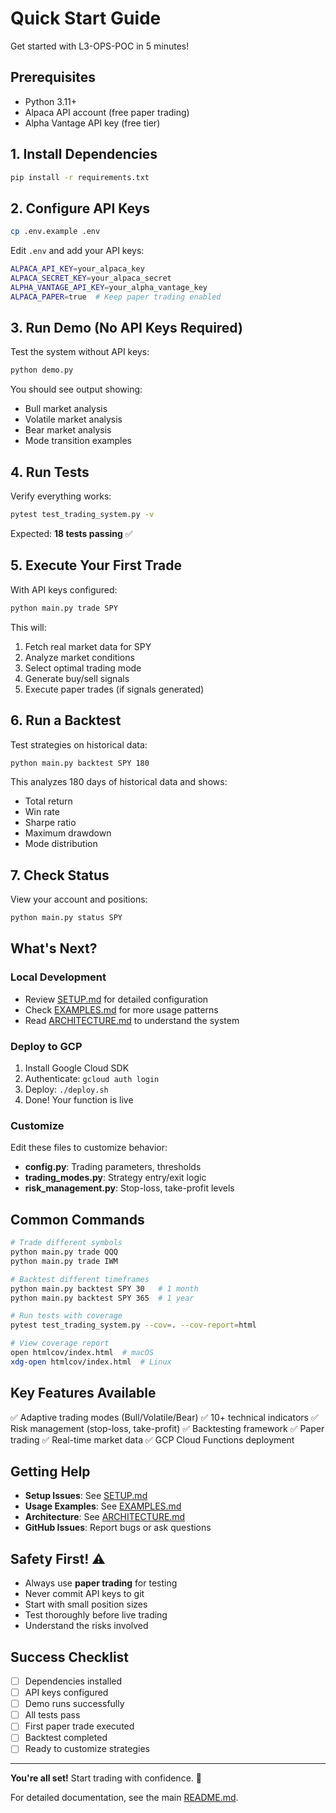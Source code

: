 # Quick Start Guide

Get started with L3-OPS-POC in 5 minutes!

## Prerequisites

- Python 3.11+
- Alpaca API account (free paper trading)
- Alpha Vantage API key (free tier)

## 1. Install Dependencies

```bash
pip install -r requirements.txt
```

## 2. Configure API Keys

```bash
cp .env.example .env
```

Edit `.env` and add your API keys:
```bash
ALPACA_API_KEY=your_alpaca_key
ALPACA_SECRET_KEY=your_alpaca_secret
ALPHA_VANTAGE_API_KEY=your_alpha_vantage_key
ALPACA_PAPER=true  # Keep paper trading enabled
```

## 3. Run Demo (No API Keys Required)

Test the system without API keys:

```bash
python demo.py
```

You should see output showing:
- Bull market analysis
- Volatile market analysis
- Bear market analysis
- Mode transition examples

## 4. Run Tests

Verify everything works:

```bash
pytest test_trading_system.py -v
```

Expected: **18 tests passing** ✅

## 5. Execute Your First Trade

With API keys configured:

```bash
python main.py trade SPY
```

This will:
1. Fetch real market data for SPY
2. Analyze market conditions
3. Select optimal trading mode
4. Generate buy/sell signals
5. Execute paper trades (if signals generated)

## 6. Run a Backtest

Test strategies on historical data:

```bash
python main.py backtest SPY 180
```

This analyzes 180 days of historical data and shows:
- Total return
- Win rate
- Sharpe ratio
- Maximum drawdown
- Mode distribution

## 7. Check Status

View your account and positions:

```bash
python main.py status SPY
```

## What's Next?

### Local Development
- Review [SETUP.md](SETUP.md) for detailed configuration
- Check [EXAMPLES.md](EXAMPLES.md) for more usage patterns
- Read [ARCHITECTURE.md](ARCHITECTURE.md) to understand the system

### Deploy to GCP
1. Install Google Cloud SDK
2. Authenticate: `gcloud auth login`
3. Deploy: `./deploy.sh`
4. Done! Your function is live

### Customize

Edit these files to customize behavior:
- **config.py**: Trading parameters, thresholds
- **trading_modes.py**: Strategy entry/exit logic
- **risk_management.py**: Stop-loss, take-profit levels

## Common Commands

```bash
# Trade different symbols
python main.py trade QQQ
python main.py trade IWM

# Backtest different timeframes
python main.py backtest SPY 30   # 1 month
python main.py backtest SPY 365  # 1 year

# Run tests with coverage
pytest test_trading_system.py --cov=. --cov-report=html

# View coverage report
open htmlcov/index.html  # macOS
xdg-open htmlcov/index.html  # Linux
```

## Key Features Available

✅ Adaptive trading modes (Bull/Volatile/Bear)
✅ 10+ technical indicators
✅ Risk management (stop-loss, take-profit)
✅ Backtesting framework
✅ Paper trading
✅ Real-time market data
✅ GCP Cloud Functions deployment

## Getting Help

- **Setup Issues**: See [SETUP.md](SETUP.md)
- **Usage Examples**: See [EXAMPLES.md](EXAMPLES.md)
- **Architecture**: See [ARCHITECTURE.md](ARCHITECTURE.md)
- **GitHub Issues**: Report bugs or ask questions

## Safety First! ⚠️

- Always use **paper trading** for testing
- Never commit API keys to git
- Start with small position sizes
- Test thoroughly before live trading
- Understand the risks involved

## Success Checklist

- [ ] Dependencies installed
- [ ] API keys configured
- [ ] Demo runs successfully
- [ ] All tests pass
- [ ] First paper trade executed
- [ ] Backtest completed
- [ ] Ready to customize strategies

---

**You're all set!** Start trading with confidence. 🚀

For detailed documentation, see the main [README.md](README.md).
